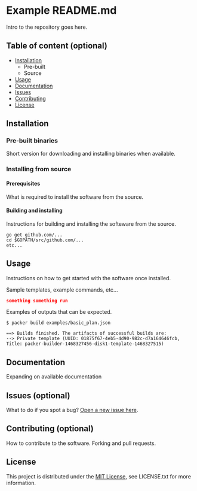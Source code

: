 # Example README.md

Intro to the repository goes here.

## Table of content (optional)
* [Installation](#installation)
	* Pre-built
	* Source
* [Usage](#usage)
* [Documentation](#documentation)
* [Issues](#issues-optional)
* [Contributing](#contributing-optional)
* [License](#license)

## Installation

### Pre-built binaries

Short version for downloading and installing binaries when available.

### Installing from source

#### Prerequisites

What is required to install the software from the source.

#### Building and installing

Instructions for building and installing the softeware from the source.

```
go get github.com/...
cd $GOPATH/src/github.com/...
etc...
```

## Usage

Instructions on how to get started with the software once installed.

Sample templates, example commands, etc...

```json
something something run
```

Examples of outputs that can be expected.

```
$ packer build examples/basic_plan.json 

==> Builds finished. The artifacts of successful builds are:
--> Private template (UUID: 01875f67-4eb5-4d90-982c-d7a164646fcb, Title: packer-builder-1468327456-disk1-template-1468327515)
```

## Documentation

Expanding on available documentation

## Issues (optional)

What to do if you spot a bug? [Open a new issue here](https://github.com/Raiou/test/issues/new).

## Contributing (optional)

How to contribute to the software. Forking and pull requests.

## License

This project is distributed under the [MIT License](https://opensource.org/licenses/MIT), see LICENSE.txt for more information.
